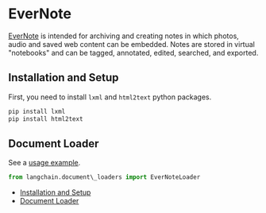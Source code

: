 # EverNote

[EverNote](https://evernote.com/) is intended for archiving and creating notes in which photos, audio and saved web content can be embedded. Notes are stored in virtual "notebooks" and can be tagged, annotated, edited, searched, and exported.

## Installation and Setup[​](#installation-and-setup "Direct link to Installation and Setup")

First, you need to install `lxml` and `html2text` python packages.

```bash
pip install lxml  
pip install html2text  

```

## Document Loader[​](#document-loader "Direct link to Document Loader")

See a [usage example](/docs/integrations/document_loaders/evernote).

```python
from langchain.document\_loaders import EverNoteLoader  

```

- [Installation and Setup](#installation-and-setup)
- [Document Loader](#document-loader)
